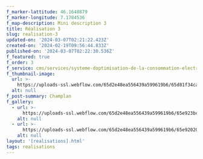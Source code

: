 ```yaml
---
f_marker-lattitude: 46.1648879
f_marker-longitude: 7.1784536
f_map-description: Mini description 3
title: Réalisation 3
slug: realisation-3
updated-on: '2024-03-07T02:21:22.423Z'
created-on: '2024-02-19T09:56:44.833Z'
published-on: '2024-03-07T02:22:30.536Z'
f_featured: true
f_order: 3
f_service: cms/services/systeme-doptimisation-de-la-consommation-electrique.md
f_thumbnail-image:
  url: >-
    https://uploads-ssl.webflow.com/65d2e48ea556439a599619b6/65d81f34ca661197227dbefc_sion_2.jpg
  alt: null
f_post-summary: Champlan
f_gallery:
  - url: >-
      https://uploads-ssl.webflow.com/65d2e48ea556439a599619b6/65e923bcf3cabdc9f161a913_sion_2.jpg
    alt: null
  - url: >-
      https://uploads-ssl.webflow.com/65d2e48ea556439a599619b6/65e920200acdfabbfcbe284e_ayent.jpg
    alt: null
layout: '[realisations].html'
tags: realisations
---
```



